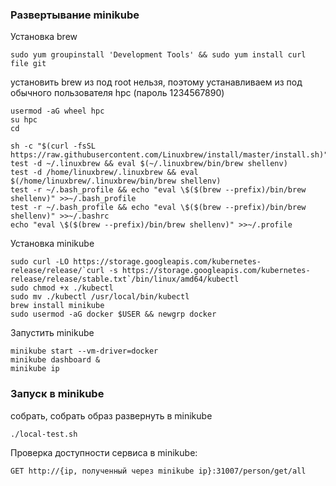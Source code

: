 ### Развертывание minikube

Установка brew

    sudo yum groupinstall 'Development Tools' && sudo yum install curl file git

установить brew из под root нельзя, поэтому устанавливаем из под обычного пользователя hpc (пароль 1234567890)

    usermod -aG wheel hpc
    su hpc
    cd

    sh -c "$(curl -fsSL https://raw.githubusercontent.com/Linuxbrew/install/master/install.sh)"
    test -d ~/.linuxbrew && eval $(~/.linuxbrew/bin/brew shellenv)
    test -d /home/linuxbrew/.linuxbrew && eval $(/home/linuxbrew/.linuxbrew/bin/brew shellenv)
    test -r ~/.bash_profile && echo "eval \$($(brew --prefix)/bin/brew shellenv)" >>~/.bash_profile
    test -r ~/.bash_profile && echo "eval \$($(brew --prefix)/bin/brew shellenv)" >>~/.bashrc
    echo "eval \$($(brew --prefix)/bin/brew shellenv)" >>~/.profile

Установка minikube

    sudo curl -LO https://storage.googleapis.com/kubernetes-release/release/`curl -s https://storage.googleapis.com/kubernetes-release/release/stable.txt`/bin/linux/amd64/kubectl
    sudo chmod +x ./kubectl
    sudo mv ./kubectl /usr/local/bin/kubectl
    brew install minikube
    sudo usermod -aG docker $USER && newgrp docker

Запустить minikube

    minikube start --vm-driver=docker
    minikube dashboard &
    minikube ip

### Запуск в minikube

собрать, собрать образ
развернуть в minikube

    ./local-test.sh

Проверка доступности сервиса в minikube:

    GET http://{ip, полученный через minikube ip}:31007/person/get/all